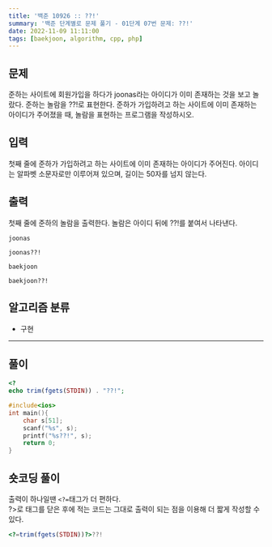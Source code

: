 ```yaml
---
title: '백준 10926 :: ??!'
summary: '백준 단계별로 문제 풀기 - 01단계 07번 문제: ??!'
date: 2022-11-09 11:11:00
tags: [baekjoon, algorithm, cpp, php]
---
```


## 문제

준하는 사이트에 회원가입을 하다가 joonas라는 아이디가 이미 존재하는 것을 보고 놀랐다. 준하는 놀람을 ??!로 표현한다. 준하가 가입하려고 하는 사이트에 이미 존재하는 아이디가 주어졌을 때, 놀람을 표현하는 프로그램을 작성하시오.

## 입력

첫째 줄에 준하가 가입하려고 하는 사이트에 이미 존재하는 아이디가 주어진다. 아이디는 알파벳 소문자로만 이루어져 있으며, 길이는 50자를 넘지 않는다.

## 출력

첫째 줄에 준하의 놀람을 출력한다. 놀람은 아이디 뒤에 ??!를 붙여서 나타낸다.

```예제_입력_1
joonas
```

```예제_출력_1
joonas??!
```

```예제_입력_2
baekjoon
```

```예제_출력_2
baekjoon??!
```

## 알고리즘 분류

- 구현

---

## 풀이

```php
<?
echo trim(fgets(STDIN)) . "??!";
```

```cpp
#include<ios>
int main(){
    char s[51];
    scanf("%s", s);
    printf("%s??!", s);
    return 0;
}
```

## 숏코딩 풀이

출력이 하나일땐 `<?=`태그가 더 편하다.  
?>로 태그를 닫은 후에 적는 코드는 그대로 출력이 되는 점을 이용해 더 짧게 작성할 수 있다.

```php
<?=trim(fgets(STDIN))?>??!
```
